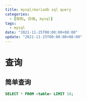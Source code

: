 ```yaml
---
title: mysql/mariadb sql query
categories: 
  - [架构, 存储, mysql]
tags:
  - mysql
date: "2021-11-25T00:00:00+08:00"
update: "2021-11-25T00:00:00+08:00"
---
```


# 查询

## 简单查询

```sql
SELECT * FROM <table> LIMIT 10;
```

